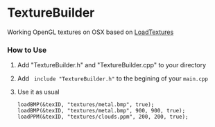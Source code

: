 # TextureBuilder

Working OpenGL textures on OSX based on [LoadTextures](https://github.com/mlutfib/pacman-glut-3d/blob/master/TextureBuilder.h)

### How to Use

1. Add "TextureBuilder.h" and "TextureBuilder.cpp" to your directory
2. Add ``` include "TextureBuilder.h"``` to the begining of your `main.cpp`
3. Use it as usual

    ```
    loadBMP(&texID, "textures/metal.bmp", true);
    loadBMP(&texID, "textures/metal.bmp", 900, 900, true);
    loadPPM(&texID, "textures/clouds.ppm", 200, 200, true);
    ```
